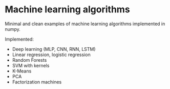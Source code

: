# Machine learning algorithms 
Minimal and clean examples of machine learning algorithms implemented in numpy. 



Implemented: 
* Deep learning (MLP, CNN, RNN, LSTM)
* Linear regression, logistic regression
* Random Forests
* SVM with kernels
* K-Means
* PCA
* Factorization machines


